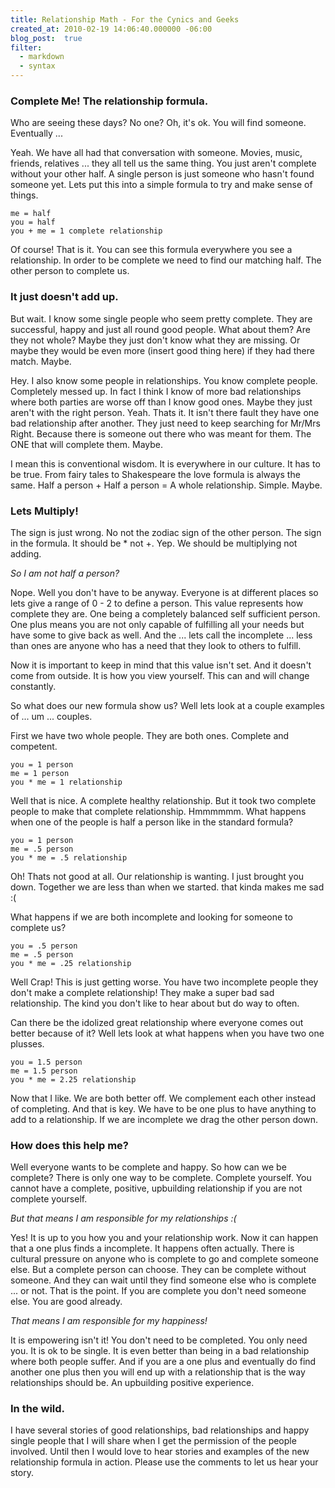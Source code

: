 ```yaml
--- 
title: Relationship Math - For the Cynics and Geeks
created_at: 2010-02-19 14:06:40.000000 -06:00
blog_post:  true
filter:
  - markdown
  - syntax
---
```


### Complete Me! The relationship formula.

Who are seeing these days? No one? Oh, it's ok. You will find someone. Eventually ...

Yeah. We have all had that conversation with someone. Movies, music, friends, relatives ... they all tell us the same thing. You just aren't complete without your other half. A single person is just someone who hasn't found someone yet. Lets put this into a simple formula to try and make sense of things.

    me = half
    you = half
    you + me = 1 complete relationship

Of course! That is it. You can see this formula everywhere you see a relationship. In order to be complete we need to find our matching half. The other person to complete us.

### It just doesn't add up.

But wait. I know some single people who seem pretty complete. They are successful, happy and just all round good people. What about them? Are they not whole? Maybe they just don't know what they are missing. Or maybe they would be even more (insert good thing here) if they had there match. Maybe.

Hey. I also know some people in relationships. You know complete people. Completely messed up. In fact I think I know of more bad relationships where both parties are worse off than I know good ones. Maybe they just aren't with the right person. Yeah. Thats it. It isn't there fault they have one bad relationship after another. They just need to keep searching for Mr/Mrs Right. Because there is someone out there who was meant for them. The ONE that will complete them. Maybe.

I mean this is conventional wisdom. It is everywhere in our culture. It has to be true. From fairy tales to Shakespeare the love formula is always the same. Half a person + Half a person = A whole relationship. Simple. Maybe. 

### Lets Multiply!

The sign is just wrong. No not the zodiac sign of the other person. The sign in the formula. It should be * not +. Yep. We should be multiplying not adding.

*So I am not half a person?*

Nope. Well you don't have to be anyway. Everyone is at different places so lets give a range of 0 - 2 to define a person. This value represents how complete they are. One being a completely balanced self sufficient person. One plus means you are not only capable of fulfilling all your needs but have some to give back as well. And the ... lets call the incomplete ... less than ones are anyone who has a need that they look to others to fulfill.

Now it is important to keep in mind that this value isn't set. And it doesn't come from outside. It is how you view yourself. This can and will change constantly.

So what does our new formula show us? Well lets look at a couple examples of ... um ... couples.

First we have two whole people. They are both ones. Complete and competent.

    you = 1 person
    me = 1 person
    you * me = 1 relationship
    
Well that is nice. A complete healthy relationship. But it took two complete people to make that complete relationship. Hmmmmmm. What happens when one of the people is half a person like in the standard formula?

    you = 1 person
    me = .5 person
    you * me = .5 relationship
    
Oh! Thats not good at all. Our relationship is wanting. I just brought you down. Together we are less than when we started. that kinda makes me sad :(

What happens if we are both incomplete and looking for someone to complete us?

    you = .5 person
    me = .5 person
    you * me = .25 relationship

Well Crap! This is just getting worse. You have two incomplete people they don't make a complete relationship! They make a super bad sad relationship. The kind you don't like to hear about but do way to often.

Can there be the idolized great relationship where everyone comes out better because of it? Well lets look at what happens when you have two one plusses.

    you = 1.5 person
    me = 1.5 person
    you * me = 2.25 relationship
    
Now that I like. We are both better off. We complement each other instead of completing. And that is key. We have to be one plus to have anything to add to a relationship. If we are incomplete we drag the other person down.

### How does this help me?

Well everyone wants to be complete and happy. So how can we be complete? There is only one way to be complete. Complete yourself. You cannot have a complete, positive, upbuilding relationship if you are not complete yourself.

*But that means I am responsible for my relationships :(*

Yes! It is up to you how you and your relationship work. Now it can happen that a one plus finds a incomplete. It happens often actually. There is cultural pressure on anyone who is complete to go and complete someone else. But a complete person can choose. They can be complete without someone. And they can wait until they find someone else who is complete ... or not. That is the point. If you are complete you don't need someone else. You are good already.

*That means I am responsible for my happiness!*

It is empowering isn't it! You don't need to be completed. You only need you. It is ok to be single. It is even better than being in a bad relationship where both people suffer. And if you are a one plus and eventually do find another one plus then you will end up with a relationship that is the way relationships should be. An upbuilding positive experience.

### In the wild.

I have several stories of good relationships, bad relationships and happy single people that I will share when I get the permission of the people involved. Until then I would love to hear stories and examples of the new relationship formula in action. Please use the comments to let us hear your story.
